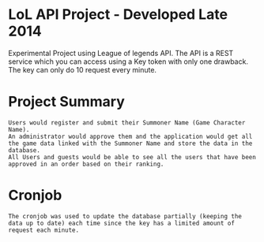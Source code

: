 # LoL API Project - Developed Late 2014
Experimental Project using League of legends API. The API is a REST service which you can access using a Key token with only one drawback. The key can only do 10 request every minute.

# Project Summary
	Users would register and submit their Summoner Name (Game Character Name).
	An administrator would approve them and the application would get all the game data linked with the Summoner Name and store the data in the database.
	All Users and guests would be able to see all the users that have been approved in an order based on their ranking.

# Cronjob
	The cronjob was used to update the database partially (keeping the data up to date) each time since the key has a limited amount of request each minute. 

